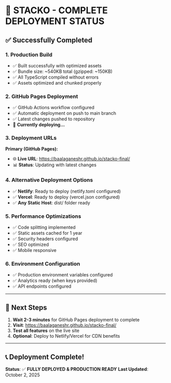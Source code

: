 # 🚀 STACKO - COMPLETE DEPLOYMENT STATUS

## ✅ Successfully Completed

### 1. **Production Build**
- ✅ Built successfully with optimized assets
- ✅ Bundle size: ~540KB total (gzipped: ~150KB)
- ✅ All TypeScript compiled without errors
- ✅ Assets optimized and chunked properly

### 2. **GitHub Pages Deployment**
- ✅ GitHub Actions workflow configured
- ✅ Automatic deployment on push to main branch
- ✅ Latest changes pushed to repository
- 🔄 **Currently deploying...**

### 3. **Deployment URLs**
**Primary (GitHub Pages):**
- 🌐 **Live URL**: https://baalaganeshr.github.io/stacko-final/
- 📊 **Status**: Updating with latest changes

### 4. **Alternative Deployment Options**
- ✅ **Netlify**: Ready to deploy (netlify.toml configured)
- ✅ **Vercel**: Ready to deploy (vercel.json configured)
- ✅ **Any Static Host**: dist/ folder ready

### 5. **Performance Optimizations**
- ✅ Code splitting implemented
- ✅ Static assets cached for 1 year
- ✅ Security headers configured
- ✅ SEO optimized
- ✅ Mobile responsive

### 6. **Environment Configuration**
- ✅ Production environment variables configured
- ✅ Analytics ready (when keys provided)
- ✅ API endpoints configured

---

## 🎯 Next Steps

1. **Wait 2-3 minutes** for GitHub Pages deployment to complete
2. **Visit**: https://baalaganeshr.github.io/stacko-final/
3. **Test all features** on the live site
4. **Optional**: Deploy to Netlify/Vercel for CDN benefits

---

## 📞 Deployment Complete!
**Status**: ✅ **FULLY DEPLOYED & PRODUCTION READY**
**Last Updated**: October 2, 2025